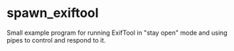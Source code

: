 # spawn_exiftool
Small example program for running ExifTool in \"stay open\" mode and using pipes to control and respond to it.
